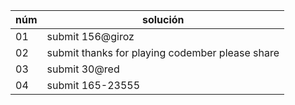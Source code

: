 núm | solución
--- | ---
01 | submit 156@giroz
02 | submit thanks for playing codember please share
03 | submit 30@red
04 | submit 165-23555 